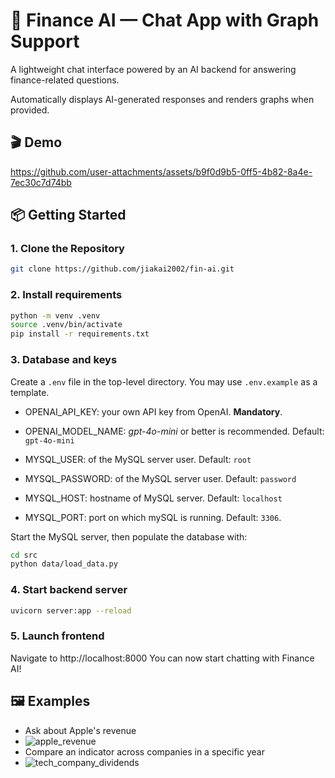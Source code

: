# 🤖 Finance AI — Chat App with Graph Support

A lightweight chat interface powered by an AI backend for answering finance-related questions. 

Automatically displays AI-generated responses and renders graphs when provided.

## 🎬 Demo

https://github.com/user-attachments/assets/b9f0d9b5-0ff5-4b82-8a4e-7ec30c7d74bb

## 📦 Getting Started

### 1. Clone the Repository

```bash
git clone https://github.com/jiakai2002/fin-ai.git
```

### 2. Install requirements

```bash
python -m venv .venv
source .venv/bin/activate
pip install -r requirements.txt
```

### 3. Database and keys
Create a `.env` file in the top-level directory. You may use `.env.example` as a template.

*  OPENAI_API_KEY: your own API key from OpenAI. **Mandatory**.

*  OPENAI_MODEL_NAME: *gpt-4o-mini* or better is recommended. Default: `gpt-4o-mini`

*  MYSQL_USER: of the MySQL server user. Default: `root`

*  MYSQL_PASSWORD: of the MySQL server user. Default: `password`

*  MYSQL_HOST: hostname of MySQL server. Default: `localhost`

*  MYSQL_PORT: port on which mySQL is running. Default: `3306`.

Start the MySQL server, then populate the database with: 
```bash
cd src
python data/load_data.py
```

### 4. Start backend server


```bash
uvicorn server:app --reload
```

### 5. Launch frontend

Navigate to http://localhost:8000
You can now start chatting with Finance AI!

## 🖼️ Examples

- Ask about Apple's revenue
- ![apple_revenue](https://github.com/user-attachments/assets/8a8db44b-9cde-41d0-82b2-254a333175d3)
- Compare an indicator across companies in a specific year
- ![tech_company_dividends](https://github.com/user-attachments/assets/4f95cc69-9fed-4ddd-af1f-d82c0f64458b)


